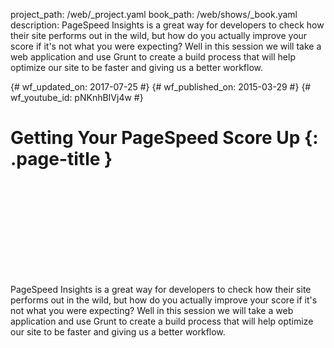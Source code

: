 project_path: /web/_project.yaml
book_path: /web/shows/_book.yaml
description: PageSpeed Insights is a great way for developers to check how their site performs out in the wild, but how do you actually improve your score if it's not what you were expecting? Well in this session we will take a web application and use Grunt to create a build process that will help optimize our site to be faster and giving us a better workflow.

{# wf_updated_on: 2017-07-25 #}
{# wf_published_on: 2015-03-29 #}
{# wf_youtube_id: pNKnhBIVj4w #}

# Getting Your PageSpeed Score Up {: .page-title }


<div class="video-wrapper">
  <iframe class="devsite-embedded-youtube-video" data-video-id="pNKnhBIVj4w"
          data-autohide="1" data-showinfo="0" frameborder="0" allowfullscreen>
  </iframe>
</div>


PageSpeed Insights is a great way for developers to check how their site performs out in the wild, but how do you actually improve your score if it's not what you were expecting? Well in this session we will take a web application and use Grunt to create a build process that will help optimize our site to be faster and giving us a better workflow.
